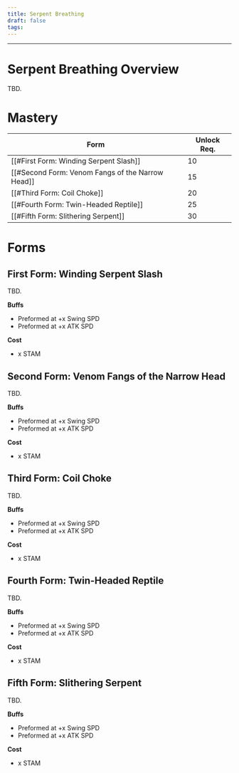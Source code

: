 ```yaml
---
title: Serpent Breathing
draft: false
tags:
---
```


---
# Serpent Breathing Overview
TBD.
# Mastery

| Form | Unlock Req. |
|------|------|
| [[#First Form: Winding Serpent Slash]] | 10
| [[#Second Form: Venom Fangs of the Narrow Head]] | 15
| [[#Third Form: Coil Choke]] | 20
| [[#Fourth Form: Twin-Headed Reptile]] | 25
| [[#Fifth Form: Slithering Serpent]] | 30
 
# Forms

## First Form: Winding Serpent Slash

TBD.

**Buffs**
- Preformed at +x Swing SPD
- Preformed at +x ATK SPD

**Cost**
- x STAM

## Second Form: Venom Fangs of the Narrow Head

TBD.

**Buffs**
- Preformed at +x Swing SPD
- Preformed at +x ATK SPD

**Cost**
- x STAM

## Third Form: Coil Choke

TBD.

**Buffs**
- Preformed at +x Swing SPD
- Preformed at +x ATK SPD

**Cost**
- x STAM

## Fourth Form: Twin-Headed Reptile

TBD.

**Buffs**
- Preformed at +x Swing SPD
- Preformed at +x ATK SPD

**Cost**
- x STAM

## Fifth Form: Slithering Serpent

TBD.

**Buffs**
- Preformed at +x Swing SPD
- Preformed at +x ATK SPD

**Cost**
- x STAM



